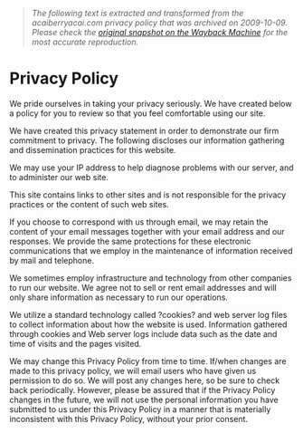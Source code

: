 > *The following text is extracted and transformed from the acaiberryacai.com privacy policy that was archived on 2009-10-09. Please check the [original snapshot on the Wayback Machine](https://web.archive.org/web/20091009022153id_/http%3A//www.acaiberryacai.com/privacy.html) for the most accurate reproduction.*

# Privacy Policy

We pride ourselves in taking your privacy seriously. We have created below a policy for you to review so that you feel comfortable using our site.

We have created this privacy statement in order to demonstrate our firm commitment to privacy. The following discloses our information gathering and dissemination practices for this website.

We may use your IP address to help diagnose problems with our server, and to administer our web site.

This site contains links to other sites and is not responsible for the privacy practices or the content of such web sites.

If you choose to correspond with us through email, we may retain the content of your email messages together with your email address and our responses. We provide the same protections for these electronic communications that we employ in the maintenance of information received by mail and telephone.

We sometimes employ infrastructure and technology from other companies to run our website. We agree not to sell or rent email addresses and will only share information as necessary to run our operations.

We utilize a standard technology called ?cookies? and web server log files to collect information about how the website is used. Information gathered through cookies and Web server logs include data such as the date and time of visits and the pages visited.

We may change this Privacy Policy from time to time. If/when changes are made to this privacy policy, we will email users who have given us permission to do so. We will post any changes here, so be sure to check back periodically. However, please be assured that if the Privacy Policy changes in the future, we will not use the personal information you have submitted to us under this Privacy Policy in a manner that is materially inconsistent with this Privacy Policy, without your prior consent.
